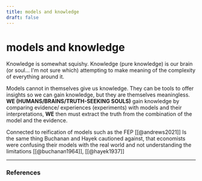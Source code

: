 ```yaml
---
title: models and knowledge
draft: false
---
```

# models and knowledge
Knowledge is somewhat squishy. Knowledge (pure knowledge) is our brain (or soul... I'm not sure which) attempting to make meaning of the complexity of everything around it. 

Models cannot in themselves give us knowledge. They can be tools to offer insights so we can gain knowledge, but they are themselves meaningless. **WE (HUMANS/BRAINS/TRUTH-SEEKING SOULS)** gain knowledge by comparing evidence/ experiences (experiments) with models and their interpretations, **WE** then must extract the truth from the combination of the model and the evidence. 

Connected to reification of models such as the FEP [[@andrews2021]]
Is the same thing Buchanan and Hayek cautioned against, that economists were confusing their models with the real world and not understanding the limitations [[@buchanan1964]], [[@hayek1937]]

---
### References
